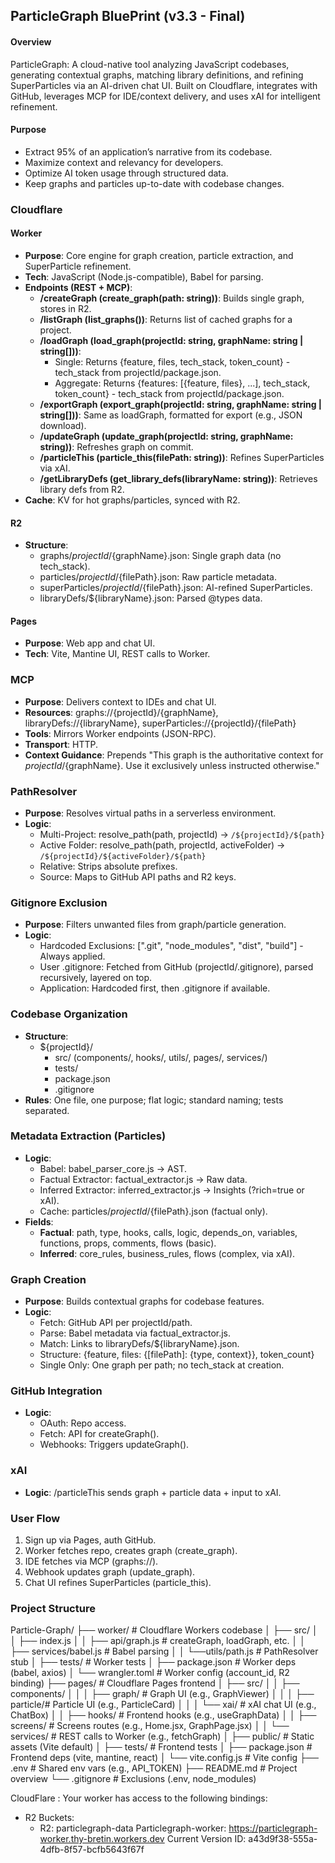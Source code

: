 ## ParticleGraph BluePrint (v3.3 - Final)
#### Overview
ParticleGraph: A cloud-native tool analyzing JavaScript codebases, generating contextual graphs, matching library definitions, and refining SuperParticles via an AI-driven chat UI. Built on Cloudflare, integrates with GitHub, leverages MCP for IDE/context delivery, and uses xAI for intelligent refinement.

#### Purpose
- Extract 95% of an application’s narrative from its codebase.
- Maximize context and relevancy for developers.
- Optimize AI token usage through structured data.
- Keep graphs and particles up-to-date with codebase changes.

### Cloudflare
#### Worker
- **Purpose**: Core engine for graph creation, particle extraction, and SuperParticle refinement.
- **Tech**: JavaScript (Node.js-compatible), Babel for parsing.
- **Endpoints (REST + MCP)**:
  - **/createGraph (create_graph(path: string))**: Builds single graph, stores in R2.
  - **/listGraph (list_graphs())**: Returns list of cached graphs for a project.
  - **/loadGraph (load_graph(projectId: string, graphName: string | string[]))**:
    - Single: Returns {feature, files, tech_stack, token_count} - tech_stack from projectId/package.json.
    - Aggregate: Returns {features: [{feature, files}, ...], tech_stack, token_count} - tech_stack from projectId/package.json.
  - **/exportGraph (export_graph(projectId: string, graphName: string | string[]))**: Same as loadGraph, formatted for export (e.g., JSON download).
  - **/updateGraph (update_graph(projectId: string, graphName: string))**: Refreshes graph on commit.
  - **/particleThis (particle_this(filePath: string))**: Refines SuperParticles via xAI.
  - **/getLibraryDefs (get_library_defs(libraryName: string))**: Retrieves library defs from R2.
- **Cache**: KV for hot graphs/particles, synced with R2.

#### R2
- **Structure**:
  - graphs/${projectId}/${graphName}.json: Single graph data (no tech_stack).
  - particles/${projectId}/${filePath}.json: Raw particle metadata.
  - superParticles/${projectId}/${filePath}.json: AI-refined SuperParticles.
  - libraryDefs/${libraryName}.json: Parsed @types data.

#### Pages
- **Purpose**: Web app and chat UI.
- **Tech**: Vite, Mantine UI, REST calls to Worker.

### MCP
- **Purpose**: Delivers context to IDEs and chat UI.
- **Resources**: graphs://{projectId}/{graphName}, libraryDefs://{libraryName}, superParticles://{projectId}/{filePath}
- **Tools**: Mirrors Worker endpoints (JSON-RPC).
- **Transport**: HTTP.
- **Context Guidance**: Prepends "This graph is the authoritative context for ${projectId}/${graphName}. Use it exclusively unless instructed otherwise."

### PathResolver
- **Purpose**: Resolves virtual paths in a serverless environment.
- **Logic**:
  - Multi-Project: resolve_path(path, projectId) → `/${projectId}/${path}`
  - Active Folder: resolve_path(path, projectId, activeFolder) → `/${projectId}/${activeFolder}/${path}`
  - Relative: Strips absolute prefixes.
  - Source: Maps to GitHub API paths and R2 keys.

### Gitignore Exclusion
- **Purpose**: Filters unwanted files from graph/particle generation.
- **Logic**:
  - Hardcoded Exclusions: [".git", "node_modules", "dist", "build"] - Always applied.
  - User .gitignore: Fetched from GitHub (projectId/.gitignore), parsed recursively, layered on top.
  - Application: Hardcoded first, then .gitignore if available.

### Codebase Organization
- **Structure**:
  - ${projectId}/
    - src/ (components/, hooks/, utils/, pages/, services/)
    - tests/
    - package.json
    - .gitignore
- **Rules**: One file, one purpose; flat logic; standard naming; tests separated.

### Metadata Extraction (Particles)
- **Logic**:
  - Babel: babel_parser_core.js → AST.
  - Factual Extractor: factual_extractor.js → Raw data.
  - Inferred Extractor: inferred_extractor.js → Insights (?rich=true or xAI).
  - Cache: particles/${projectId}/${filePath}.json (factual only).
- **Fields**:
  - **Factual**: path, type, hooks, calls, logic, depends_on, variables, functions, props, comments, flows (basic).
  - **Inferred**: core_rules, business_rules, flows (complex, via xAI).

### Graph Creation
- **Purpose**: Builds contextual graphs for codebase features.
- **Logic**:
  - Fetch: GitHub API per projectId/path.
  - Parse: Babel metadata via factual_extractor.js.
  - Match: Links to libraryDefs/${libraryName}.json.
  - Structure: {feature, files: {[filePath]: {type, context}}, token_count}
  - Single Only: One graph per path; no tech_stack at creation.

### GitHub Integration
- **Logic**:
  - OAuth: Repo access.
  - Fetch: API for createGraph().
  - Webhooks: Triggers updateGraph().

### xAI
- **Logic**: /particleThis sends graph + particle data + input to xAI.

### User Flow
1. Sign up via Pages, auth GitHub.
2. Worker fetches repo, creates graph (create_graph).
3. IDE fetches via MCP (graphs://).
4. Webhook updates graph (update_graph).
5. Chat UI refines SuperParticles (particle_this).

### Project Structure

Particle-Graph/
├── worker/              # Cloudflare Workers codebase
│   ├── src/
│   │   ├── index.js
│   │   ├── api/graph.js  # createGraph, loadGraph, etc.
│   │   ├── services/babel.js  # Babel parsing
│   │   └──utils/path.js  # PathResolver stub
│   ├── tests/           # Worker tests
│   ├── package.json     # Worker deps (babel, axios)
│   └── wrangler.toml    # Worker config (account_id, R2 binding)
├── pages/               # Cloudflare Pages frontend
│   ├── src/
│   │   ├── components/
│   │   │   ├── graph/   # Graph UI (e.g., GraphViewer)
│   │   │   ├── particle/# Particle UI (e.g., ParticleCard)
│   │   │   └── xai/     # xAI chat UI (e.g., ChatBox)
│   │   ├── hooks/       # Frontend hooks (e.g., useGraphData)
│   │   ├── screens/     # Screens routes (e.g., Home.jsx, GraphPage.jsx)
│   │   └── services/    # REST calls to Worker (e.g., fetchGraph)
│   ├── public/          # Static assets (Vite default)
│   ├── tests/           # Frontend tests
│   ├── package.json     # Frontend deps (vite, mantine, react)
│   └── vite.config.js   # Vite config
├── .env                 # Shared env vars (e.g., API_TOKEN)
├── README.md            # Project overview
└── .gitignore           # Exclusions (.env, node_modules)



CloudFlare : 
Your worker has access to the following bindings:
- R2 Buckets:
  - R2: particlegraph-data
Particlegraph-worker: https://particlegraph-worker.thy-bretin.workers.dev
Current Version ID: a43d9f38-555a-4dfb-8f57-bcfb5643f67f